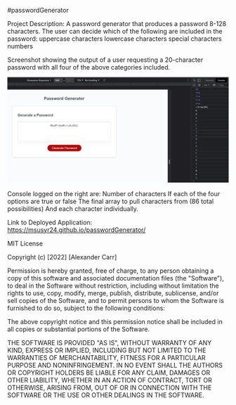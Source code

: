 #passwordGenerator

Project Description: A password generator that produces a password 8-128 characters. The user can decide which of the following are included in the password:
    uppercase characters
    lowercase characters
    special characters
    numbers

Screenshot showing the output of a user requesting a 20-character password with all four of the above categories included.

<img src="https://github.com/msusyr24/passwordGenerator/blob/7b602d6eba713056af4877b27c7d13fe6b9f16ac/pwgenerator.png">

Console logged on the right are:
Number of characters
If each of the four options are true or false
The final array to pull characters from (86 total possibilities)
And each character individually.


Link to Deployed Application:
https://msusyr24.github.io/passwordGenerator/

MIT License

Copyright (c) [2022] [Alexander Carr]

Permission is hereby granted, free of charge, to any person obtaining a copy
of this software and associated documentation files (the "Software"), to deal
in the Software without restriction, including without limitation the rights
to use, copy, modify, merge, publish, distribute, sublicense, and/or sell
copies of the Software, and to permit persons to whom the Software is
furnished to do so, subject to the following conditions:

The above copyright notice and this permission notice shall be included in all
copies or substantial portions of the Software.

THE SOFTWARE IS PROVIDED "AS IS", WITHOUT WARRANTY OF ANY KIND, EXPRESS OR
IMPLIED, INCLUDING BUT NOT LIMITED TO THE WARRANTIES OF MERCHANTABILITY,
FITNESS FOR A PARTICULAR PURPOSE AND NONINFRINGEMENT. IN NO EVENT SHALL THE
AUTHORS OR COPYRIGHT HOLDERS BE LIABLE FOR ANY CLAIM, DAMAGES OR OTHER
LIABILITY, WHETHER IN AN ACTION OF CONTRACT, TORT OR OTHERWISE, ARISING FROM,
OUT OF OR IN CONNECTION WITH THE SOFTWARE OR THE USE OR OTHER DEALINGS IN THE
SOFTWARE.